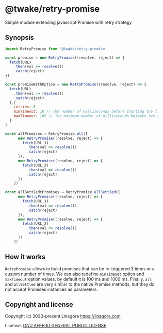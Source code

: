# @twake/retry-promise

Simple module extending javascript Promise with retry strategy

## Synopsis

```js
import RetryPromise from '@twake/retry-promise'

const promise = new RetryPromise((resolve, reject) => {
  fetch(URL)
    .then(val => resolve())
    .catch(reject)
})

const promiseWithOption = new RetryPromise((resolve, reject) => {
  fetch(URL)
    .then(val => resolve())
    .catch(reject)
  },{
    retries: 6
    minTimeout: 10 // The number of milliseconds before starting the first retry
    maxTimeout: 100 // The maximum number of milliseconds between two retries
  }
)

const allPromises = RetryPromise.all([
      new RetryPromise((resolve, reject) => {
        fetch(URL_1)
          .then(val => resolve())
          .catch(reject)
      }),
      new RetryPromise((resolve, reject) => {
        fetch(URL_2)
          .then(val => resolve())
          .catch(reject)
      })
    ])

const allSettledtPromises = RetryPromise.allSettled([
      new RetryPromise((resolve, reject) => {
        fetch(URL_1)
          .then(val => resolve())
          .catch(reject)
      }),
      new RetryPromise((resolve, reject) => {
        fetch(URL_2)
          .then(val => resolve())
          .catch(reject)
      })
    ])
```

## How it works

`RetryPromise` allows to build promises that can be re-triggered 3 times or a custom number of times. We can also redefine `minTimeout` option and `maxTimeout` option values, by default it is 100 ms and 1000 ms. Finally, `all` and `allSettled` are very similar to the native Promise methods, but they do not accept Promises instances as parameters.

## Copyright and license

Copyright (c) 2023-present Linagora <https://linagora.com>

License: [GNU AFFERO GENERAL PUBLIC LICENSE](https://ci.linagora.com/publicgroup/oss/twake/tom-server/-/blob/master/LICENSE)
